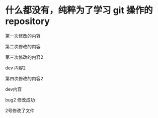 # 什么都没有，纯粹为了学习 git 操作的 repository  

第一次修改的内容    

第二次修改的内容

第三次修改的内容2

dev 内容2

第四次修改的内容2

dev内容

bug2 修改成功

2号修改了文件

